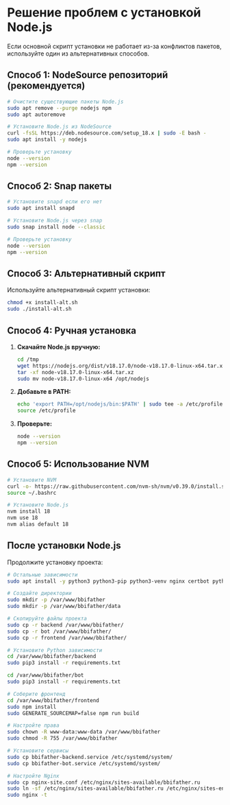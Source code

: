 # Решение проблем с установкой Node.js

Если основной скрипт установки не работает из-за конфликтов пакетов, используйте один из альтернативных способов.

## Способ 1: NodeSource репозиторий (рекомендуется)

```bash
# Очистите существующие пакеты Node.js
sudo apt remove --purge nodejs npm
sudo apt autoremove

# Установите Node.js из NodeSource
curl -fsSL https://deb.nodesource.com/setup_18.x | sudo -E bash -
sudo apt install -y nodejs

# Проверьте установку
node --version
npm --version
```

## Способ 2: Snap пакеты

```bash
# Установите snapd если его нет
sudo apt install snapd

# Установите Node.js через snap
sudo snap install node --classic

# Проверьте установку
node --version
npm --version
```

## Способ 3: Альтернативный скрипт

Используйте альтернативный скрипт установки:

```bash
chmod +x install-alt.sh
sudo ./install-alt.sh
```

## Способ 4: Ручная установка

1. **Скачайте Node.js вручную:**
   ```bash
   cd /tmp
   wget https://nodejs.org/dist/v18.17.0/node-v18.17.0-linux-x64.tar.xz
   tar -xf node-v18.17.0-linux-x64.tar.xz
   sudo mv node-v18.17.0-linux-x64 /opt/nodejs
   ```

2. **Добавьте в PATH:**
   ```bash
   echo 'export PATH=/opt/nodejs/bin:$PATH' | sudo tee -a /etc/profile
   source /etc/profile
   ```

3. **Проверьте:**
   ```bash
   node --version
   npm --version
   ```

## Способ 5: Использование NVM

```bash
# Установите NVM
curl -o- https://raw.githubusercontent.com/nvm-sh/nvm/v0.39.0/install.sh | bash
source ~/.bashrc

# Установите Node.js
nvm install 18
nvm use 18
nvm alias default 18
```

## После установки Node.js

Продолжите установку проекта:

```bash
# Остальные зависимости
sudo apt install -y python3 python3-pip python3-venv nginx certbot python3-certbot-nginx

# Создайте директории
sudo mkdir -p /var/www/bbifather
sudo mkdir -p /var/www/bbifather/data

# Скопируйте файлы проекта
sudo cp -r backend /var/www/bbifather/
sudo cp -r bot /var/www/bbifather/
sudo cp -r frontend /var/www/bbifather/

# Установите Python зависимости
cd /var/www/bbifather/backend
sudo pip3 install -r requirements.txt

cd /var/www/bbifather/bot
sudo pip3 install -r requirements.txt

# Соберите фронтенд
cd /var/www/bbifather/frontend
sudo npm install
sudo GENERATE_SOURCEMAP=false npm run build

# Настройте права
sudo chown -R www-data:www-data /var/www/bbifather
sudo chmod -R 755 /var/www/bbifather

# Установите сервисы
sudo cp bbifather-backend.service /etc/systemd/system/
sudo cp bbifather-bot.service /etc/systemd/system/

# Настройте Nginx
sudo cp nginx-site.conf /etc/nginx/sites-available/bbifather.ru
sudo ln -sf /etc/nginx/sites-available/bbifather.ru /etc/nginx/sites-enabled/
sudo nginx -t
```